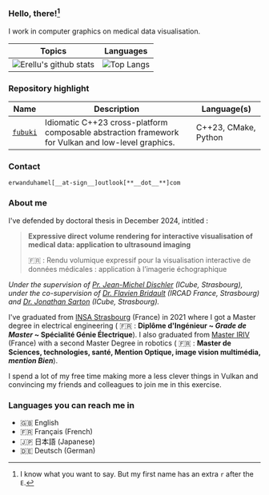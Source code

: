 ### Hello, there![^1]

[^1]: I know what you want to say. But my first name has an extra `r` after the `E`.

I work in computer graphics on medical data visualisation.

| Topics | Languages |
|--------|------------|
| ![Erellu's github stats](https://github-readme-stats.vercel.app/api?username=Erellu&show_icons=true&theme=tokyonight&count_private=true&include_all_commits=true) | ![Top Langs](https://github-readme-stats.vercel.app/api/top-langs/?username=Erellu&theme=tokyonight) |

### Repository highlight

| Name                                         | Description                                                                                        | Language(s)          |
| -------------------------------------------- | -------------------------------------------------------------------------------------------------- | -------------------- |
| [`fubuki`](https://github.com/Erellu/fubuki) | Idiomatic C++23 cross-platform composable abstraction framework for Vulkan and low-level graphics. | C++23, CMake, Python |

### Contact

`erwanduhamel[__at-sign__]outlook[**__dot__**]com`

### About me

I've defended by doctoral thesis in December 2024, intitled :

> **Expressive direct volume rendering for interactive visualisation of medical data: application to ultrasound imaging**
>
> :fr: : Rendu volumique expressif pour la visualisation interactive de données médicales : application à l’imagerie échographique

_Under the supervision of [Pr. Jean-Michel Dischler](https://dpt-info.u-strasbg.fr/~dischler/) (ICube, Strasbourg), under the co-supervision of [Dr. Flavien Bridault](https://github.com/fbridault) (IRCAD France, Strasbourg) and [Dr. Jonathan Sarton](https://josarton.netlify.app/) (ICube, Strasbourg)._

I've graduated from [INSA Strasbourg](https://www.insa-strasbourg.fr/en/) (France) in 2021 where I got a Master degree in electrical engineering ( :fr: : **Diplôme d'Ingénieur ~ _Grade de Master_ ~ Spécialité Génie Électrique**).
I also graduated from [Master IRIV](https://www.master-iriv.fr/accueil) (France) with a second Master Degree in robotics ( :fr: : **Master de Sciences, technologies, santé, Mention Optique, image vision multimédia, _mention Bien_**).

I spend a lot of my free time making more a less clever things in Vulkan and convincing my friends and colleagues to join me in this exercise.

### Languages you can reach me in

- :uk: English
- :fr: Français (French)
- :jp: 日本語 (Japanese)
- :de: Deutsch (German)

<!--
**Erellu/Erellu** is a ✨ _special_ ✨ repository because its `README.md` (this file) appears on your GitHub profile.

Here are some ideas to get you started:

- 🔭 I’m currently working on ...
- 🌱 I’m currently learning ...
- 👯 I’m looking to collaborate on ...
- 🤔 I’m looking for help with ...
- 💬 Ask me about ...
- 📫 How to reach me: ...
- 😄 Pronouns: ...
- ⚡ Fun fact: ...
-->
